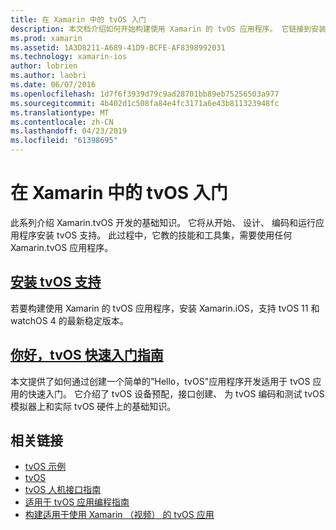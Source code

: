 ```yaml
---
title: 在 Xamarin 中的 tvOS 入门
description: 本文档介绍如何开始构建使用 Xamarin 的 tvOS 应用程序。 它链接到安装指南和快速入门指南。
ms.prod: xamarin
ms.assetid: 1A3D8211-A689-41D9-BCFE-AF8398992031
ms.technology: xamarin-ios
author: lobrien
ms.author: laobri
ms.date: 06/07/2016
ms.openlocfilehash: 1d7f6f3939d79c9ad28701bb89eb75256503a977
ms.sourcegitcommit: 4b402d1c508fa84e4fc3171a6e43b811323948fc
ms.translationtype: MT
ms.contentlocale: zh-CN
ms.lasthandoff: 04/23/2019
ms.locfileid: "61398695"
---
```

# <a name="getting-started-with-tvos-in-xamarin"></a>在 Xamarin 中的 tvOS 入门

此系列介绍 Xamarin.tvOS 开发的基础知识。 它将从开始、 设计、 编码和运行应用程序安装 tvOS 支持。 此过程中，它教的技能和工具集，需要使用任何 Xamarin.tvOS 应用程序。

## <a name="installing-tvos-supportiostvosget-startedinstallationmd"></a>[安装 tvOS 支持](~/ios/tvos/get-started/installation.md)

若要构建使用 Xamarin 的 tvOS 应用程序，安装 Xamarin.iOS，支持 tvOS 11 和 watchOS 4 的最新稳定版本。

## <a name="hello-tvos-quick-start-guideiostvosget-startedhello-tvosmd"></a>[你好，tvOS 快速入门指南](~/ios/tvos/get-started/hello-tvos.md)

本文提供了如何通过创建一个简单的"Hello，tvOS"应用程序开发适用于 tvOS 应用的快速入门。 它介绍了 tvOS 设备预配，接口创建、 为 tvOS 编码和测试 tvOS 模拟器上和实际 tvOS 硬件上的基础知识。


## <a name="related-links"></a>相关链接

- [tvOS 示例](https://developer.xamarin.com/samples/tvos/all/)
- [tvOS](https://developer.apple.com/tvos/)
- [tvOS 人机接口指南](https://developer.apple.com/tvos/human-interface-guidelines/)
- [适用于 tvOS 应用编程指南](https://developer.apple.com/library/prerelease/tvos/documentation/General/Conceptual/AppleTV_PG/)
- [构建适用于使用 Xamarin （视频） 的 tvOS 应用](https://university.xamarin.com/lightninglectures/tvos-with-xamarin)
